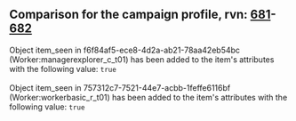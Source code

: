 ## Comparison for the campaign profile, rvn: [681](https://github.com/PRO100KatYT/FortniteProfileRevisions/tree/main/profiles/campaign/681%20campaign.json)-[682](https://github.com/PRO100KatYT/FortniteProfileRevisions/tree/main/profiles/campaign/682%20campaign.json)

Object item_seen in f6f84af5-ece8-4d2a-ab21-78aa42eb54bc (Worker:managerexplorer_c_t01) has been added to the item's attributes with the following value: `true`
<br><br>
Object item_seen in 757312c7-7521-44e7-acbb-1feffe6116bf (Worker:workerbasic_r_t01) has been added to the item's attributes with the following value: `true`
<br><br>
